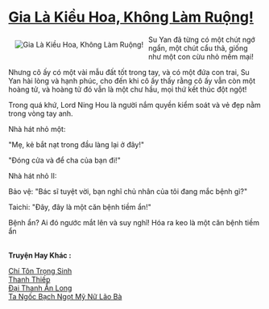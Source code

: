 <a href="https://truyentiki.com/gia-la-kieu-hoa-khong-lam-ruong.31988/" title="Gia Là Kiều Hoa, Không Làm Ruộng!"><h1>Gia Là Kiều Hoa, Không Làm Ruộng!</h1></a><div style="display:table"><img align="right" style="float: left; padding: 10px;" src="https://truyentiki.com/a/img/str/src/31988.jpg" alt="Gia Là Kiều Hoa, Không Làm Ruộng!">Su Yan đã từng có một chút ngớ ngẩn, một chút cẩu thả, giống như một con cừu nhỏ mềm mại! <p></p> Nhưng cô ấy có một vài mẫu đất tốt trong tay, và có một đứa con trai, Su Yan hài lòng và hạnh phúc, cho đến khi cô ấy thấy rằng cô ấy vẫn còn một hoàng tử, và hoàng tử đó vẫn là một chư hầu, mọi thứ kết thúc đột ngột! <p></p> Trong quá khứ, Lord Ning Hou là người nắm quyền kiểm soát và vẻ đẹp nằm trong vòng tay anh. <p></p> Nhà hát nhỏ một: <p></p> "Mẹ, kẻ bắt nạt trong đầu làng lại ở đây!" <p></p> "Đóng cửa và để cha của bạn đi!" <p></p> Nhà hát nhỏ II: <p></p> Bảo vệ: "Bác sĩ tuyệt vời, bạn nghĩ chủ nhân của tôi đang mắc bệnh gì?" <p></p> Taichi: "Đây, đây là một căn bệnh tiềm ẩn!" <p></p> Bệnh ẩn? Ai đó ngước mắt lên và suy nghĩ! Hóa ra keo là một căn bệnh tiềm ẩn</div><p><br><b>Truyện Hay Khác :</b></p><a href="https://truyentiki.com/chi-ton-trong-sinh.31987/" alt="Chí Tôn Trọng Sinh">Chí Tôn Trọng Sinh</a><br/><a href="https://github.com/nownovels/topcv/tree/master/truyenhay/31599/README.md" alt="Thanh Thiếp">Thanh Thiếp</a><br/><a href="https://github.com/nownovels/top500/tree/master/truyenhay/33924/" alt="Đại Thanh Ẩn Long">Đại Thanh Ẩn Long</a><br/><a href="https://github.com/nownovels/top500/tree/master/truyenhay/33805/" alt="Ta Ngốc Bạch Ngọt Mỹ Nữ Lão Bà">Ta Ngốc Bạch Ngọt Mỹ Nữ Lão Bà</a><br/>